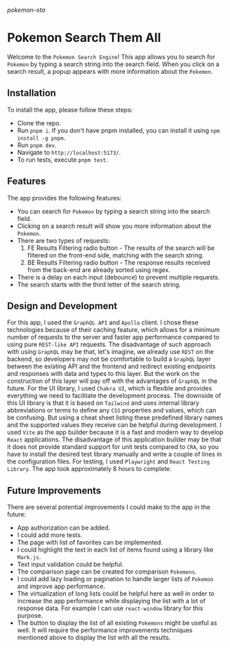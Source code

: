 *pokemon-sta*

# **Pokemon Search Them All**

Welcome to the `Pokemon Search Engine`! This app allows you to search for `Pokemon` by typing a search string into the search field. When you click on a search result, a popup appears with more information about the `Pokemon`.

## Installation
To install the app, please follow these steps:

- Clone the repo.
- Run `pnpm i`. If you don't have pnpm installed, you can install it using `npm install -g pnpm`.
- Run `pnpm dev`.
- Navigate to `http://localhost:5173/`.
- To run tests, execute `pnpm test`.

## Features
The app provides the following features:

- You can search for `Pokemon` by typing a search string into the search field.
- Clicking on a search result will show you more information about the `Pokemon`.
- There are two types of requests:
  1. FE Results Filtering radio button - The results of the search will be filtered on the front-end side, matching with the search string.
  2. BE Results Filtering radio button - The response results received from the back-end are already sorted using regex.
- There is a delay on each input (debounce) to prevent multiple requests.
- The search starts with the third letter of the search string.


## Design and Development
For this app, I used the `GraphQL API` and `Apollo` client. I chose these technologies because of their caching feature, which allows for a minimum number of requests to the server and faster app performance compared to using pure `REST-like API` requests. The disadvantage of such approach with using `GraphQL` may be that, let's imagine, we already use `REST` on the backend, so developers may not be comfortable to build a `GraphQL` layer between the existing API and the frontend and redirect existing endpoints and responses with data and types to this layer. But the work on the construction of this layer will pay off with the advantages of `GraphQL` in the future.
For the UI library, I used `Chakra UI`, which is flexible and provides everything we need to facilitate the development process. The downside of this UI library is that it is based on `Tailwind` and uses internal library abbreviations or terms to define any `CSS` properties and values, which can be confusing. But using a cheat sheet listing these predefined library names and the supported values they receive can be helpful during development.
I used `Vite` as the app builder because it is a fast and modern way to develop `React` applications. The disadvantage of this application builder may be that it does not provide standard support for unit tests compared to `CRA`, so you have to install the desired test library manually and write a couple of lines in the configuration files.
For testing, I used `Playwright` and `React Testing Library`. The app took approximately 8 hours to complete.

## Future Improvements
There are several potential improvements I could make to the app in the future:

- App authorization can be added.
- I could add more tests.
- The page with list of favorites can be implemented.
- I could highlight the text in each list of items found using a library like `Mark.js`.
- Text input validation could be helpful.
- The comparison page can be created for comparison `Pokemons`.
- I could add lazy loading or pagination to handle larger lists of `Pokemon` and improve app performance.
- The virtualization of long lists could be helpful here as well in order to increase the app performance while displaying the list with a lot of response data. For example I can use `react-window` library for this purpose.
- The button to display the list of all existing `Pokemons` might be useful as well. It will require the performance improvements techniques mentioned above to display the list with all the results.
